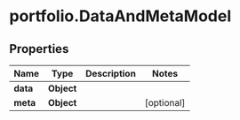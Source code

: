 # portfolio.DataAndMetaModel

## Properties

Name | Type | Description | Notes
------------ | ------------- | ------------- | -------------
**data** | **Object** |  | 
**meta** | **Object** |  | [optional] 


